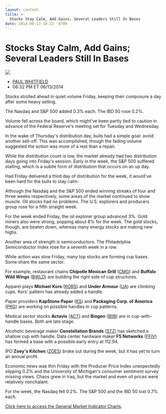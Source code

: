 ```yaml
---
layout: content
title: >-
  Stocks Stay Calm, Add Gains; Several Leaders Still In Bases
date: 2014-06-13 18:32 -0700
---
```



Stocks Stay Calm, Add Gains; Several Leaders Still In Bases
============================================================


![](https://www.investors.com/wp-content/uploads/ibd-migrated-images/MPv_140616_635382695951303137.png)

* [PAUL WHITFIELD](https://www.investors.com/author/whitfieldp/ "Posts by PAUL WHITFIELD")
* 06:32 PM ET 06/13/2014




Stocks strolled ahead in quiet volume Friday, keeping their composure a day after some heavy selling.


The Nasdaq and S&P 500 added 0.3% each. The IBD 50 rose 0.2%.


Volume fell across the board, which might've been partly tied to caution in advance of the Federal Reserve's meeting set for Tuesday and Wednesday.


In the wake of Thursday's distribution day, bulls had a simple goal: avoid another sell-off. This was accomplished, though the fading volume suggested the action was more of a rest than a repair.


While the distribution count is low, the market already had two distribution days going into Friday's session. Early in the week, the S&P 500 suffered stalling, which is a subtle form of distribution that occurs on an up day.


Had Friday delivered a third day of distribution for the week, it would've been hard for the bulls to stay calm.


Although the Nasdaq and the S&P 500 ended winning streaks of four and three weeks respectively, some areas of the market continued to show muscle. Oil stocks had no problems. The U.S. explorers and producers group rose for a fifth straight week.


For the week ended Friday, the oil explorer group advanced 3%. Gold miners also were strong, popping about 8% for the week. The gold stocks, though, are beaten down, whereas many energy stocks are making new highs.


Another area of strength is semiconductors. The Philadelphia Semiconductor Index rose for a seventh week in a row.


While action was slow Friday, many top stocks are forming cup bases. Some share the same sector.


For example, restaurant chains **Chipotle Mexican Grill** ([CMG](https://research.investors.com/quote.aspx?symbol=CMG)) and **Buffalo Wild Wings** ([BWLD](https://research.investors.com/quote.aspx?symbol=BWLD)) are building the right side of cup structures.


Apparel plays **Michael Kors** ([KORS](https://research.investors.com/quote.aspx?symbol=KORS)) and **Under Armour** ([UA](https://research.investors.com/quote.aspx?symbol=UA)) are climbing cups. Kors' pattern has already added a handle.


Paper providers **KapStone Paper** ([KS](https://research.investors.com/quote.aspx?symbol=KS)) and **Packaging Corp. of America** ([PKG](https://research.investors.com/quote.aspx?symbol=PKG)) are working on possible handles in cup patterns.


Medical sector stocks **Actavis** ([ACT](https://research.investors.com/quote.aspx?symbol=ACT)) and **Biogen** ([BIIB](https://research.investors.com/quote.aspx?symbol=BIIB)) are in cup-with-handle bases. Both are late stage.


Alcoholic beverage maker **Constellation Brands** ([STZ](https://research.investors.com/quote.aspx?symbol=STZ)) has sketched a shallow cup with handle. Data center hardware maker **F5 Networks** ([FFIV](https://research.investors.com/quote.aspx?symbol=FFIV)) has formed a base with a possible early entry at 112.94.


IPO **Zoey's Kitchen** ([ZOES](https://research.investors.com/quote.aspx?symbol=ZOES)) broke out during the week, but it has yet to turn an annual profit.


Economic news was thin Friday with the Producer Price Index unexpectedly slipping 0.2% and the University of Michigan's consumer sentiment survey missing views. Chaos grew in Iraq, but the market and even oil prices were relatively nonchalant.


For the week, the Nasdaq fell 0.2%. The S&P 500 and the IBD 50 lost 0.7% each.


[Click here to access the General Market Indicator Charts](https://www.investors.com/pdf/GMI_061614.pdf).




